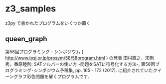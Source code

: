 # z3_samples
z3py で書かれたプログラムをいくつか置く

## queen_graph
第58回プログラミング・シンポジウム ( http://www.ipsj.or.jp/prosym/58/58program.html ) の発表
田村直之，宋剛秀，番原睦則: SATソルバーの使い方 -問題をSATに符号化する方法-, 第58回プログラミング･シンポジウム予稿集, pp. 165 - 172 (2017).
に紹介されていたクイーングラフ彩色問題を解くプログラムです．